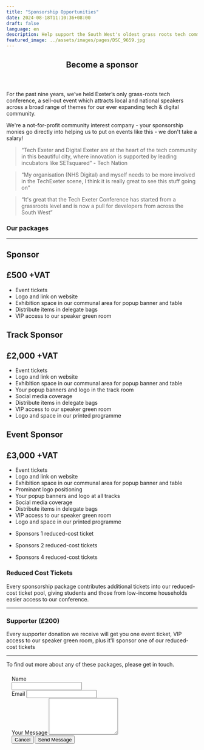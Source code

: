 ```yaml
---
title: "Sponsorship Opportunities"
date: 2024-08-18T11:10:36+08:00
draft: false
language: en
description: Help support the South West's oldest grass roots tech community
featured_image: ../assets/images/pages/DSC_9659.jpg
---
```

<article class="post sponsor-page">
  <header> 
    <div class="title">
      <h1>Become a sponsor</h1>
    </div>
  </header>
    <p>For the past nine years, we’ve held Exeter’s only grass-roots tech conference, a sell-out event which attracts local and national speakers across a broad range of themes for our ever expanding tech & digital community.</p>
    <p>We're a not-for-profit community interest company - your sponsorship monies go directly into helping us to put on events like this - we don't take a salary!</p>
    <blockquote>“Tech Exeter and Digital Exeter are at the heart of the tech community in this beautiful city, where innovation is supported by leading incubators like SETsquared” - Tech Nation</blockquote>
    <blockquote>“My organisation (NHS Digital) and myself needs to be more involved in the TechExeter scene, I think it is really great to see this stuff going on”</blockquote>
    <blockquote>“It's great that the Tech Exeter Conference has started from a grassroots level and is now a pull for developers from across the South West”</blockquote>
    <h3>Our packages</h3>
    <hr/>
    <div class="grid-3col no-h-gutter sponsors">
      <div class="bronze">
      <h1>Sponsor</h1>
      <h2>£500 +VAT</h2>
        <ul>
        <li>Event tickets</li>
        <li>Logo and link on website</li>
        <li>Exhibition space in our communal area for popup banner and table</li>
        <li>Distribute items in delegate bags</li>
        <li>VIP access to our speaker green room</li>
        </ul>
      </div>
      <div class="silver">
      <h1>Track Sponsor</h1>
      <h2>£2,000 +VAT</h2>
        <ul>
        <li>Event tickets</li>
        <li>Logo and link on website</li>
        <li>Exhibition space in our communal area for popup banner and table</li>
        <li>Your popup banners and logo in the track room</li>
        <li>Social media coverage</li>
        <li>Distribute items in delegate bags</li>
        <li>VIP access to our speaker green room</li>
        <li>Logo and space in our printed programme</li>
        </ul>
      </div>
      <div class="gold">
      <h1>Event Sponsor</h1>
      <h2>£3,000 +VAT</h2>
        <ul>
        <li>Event tickets</li>
        <li>Logo and link on website</li>
        <li>Exhibition space in our communal area for popup banner and table</li>
        <li>Prominant logo positioning</li>
        <li>Your popup banners and logo at all tracks</li>
        <li>Social media coverage</li>
        <li>Distribute items in delegate bags</li>
        <li>VIP access to our speaker green room</li>
        <li>Logo and space in our printed programme</li>
        </ul>
      </div>
      <div class="bronze continue">
        <ul>
          <li>Sponsors 1 reduced-cost ticket</li>
        </ul>
      </div>
      <div class="silver continue">
        <ul>
          <li>Sponsors 2 reduced-cost tickets</li>
        </ul>
      </div>
      <div class="gold continue">
        <ul>
          <li>Sponsors 4 reduced-cost tickets</li>
        </ul>
      </div>
      </div>
      <h3>Reduced Cost Tickets</h3>
      <p>Every sponsorship package contributes additional tickets into our reduced-cost ticket pool, giving students and those from low-income households easier access to our conference.</p>
      <hr/>	
      <h3>Supporter (£200)</h3>
      <p>
        Every supporter donation we receive will get you one event ticket, VIP access to our speaker green room, 
        plus it'll sponsor one of our reduced-cost tickets</p>
      <hr/>	
      <p id="apply">To find out more about any of these packages, please get in touch.</p>
      <form style="padding: 0.5em; margin: 0.5em;" action="https://formspree.io/f/xvodbwaq" method="POST">
      <div class="grid grid-cols-1 gap-x-6 gap-y-8 sm:grid-cols-1">
      <div class="sm:col-span-full">
          <label for="name" class="block text-sm font-medium leading-6">
          Name</label>
        <div class="mt-2">
        <input id="name" name="name" type="text" required="required" class="block flex-1 border-2 bg-transparent py-1.5 pl-1 placeholder:text-gray-400 focus:ring-0 sm:text-sm sm:leading-6 w-full">
        </div>
      </div>
      <div class="sm:col-span-full">
        <label for="email" class="block text-sm font-medium leading-6">Email</label>
        <input id="email" name="_replyto" type="text" required="required" class="block flex-1 border-2 bg-transparent py-1.5 pl-1 placeholder:text-gray-400 focus:ring-0 sm:text-sm sm:leading-6 w-full" >
      </div>
      <div class="sm:col-span-full">
        <label for="message" class="block text-sm font-medium leading-6">Your Message</label>
        <textarea id="message" name="message" rows="6" required="required" class="block flex-1 border-2 bg-transparent py-1.5 pl-1 placeholder:text-gray-400 focus:ring-0 sm:text-sm sm:leading-6 w-full"></textarea>
      </div>
      </div>
      <div class="mt-6 flex items-center justify-end gap-x-6">
          <button type="reset" class="text-sm font-semibold leading-6">Cancel</button>
          <input type="submit" class="rounded-md bg-indigo-600 px-3 py-2 text-sm font-semibold text-white shadow-sm hover:bg-indigo-500 focus-visible:outline focus-visible:outline-2 focus-visible:outline-offset-2 focus-visible:outline-indigo-600" value="Send Message">
        </div>
    </article>

</div>